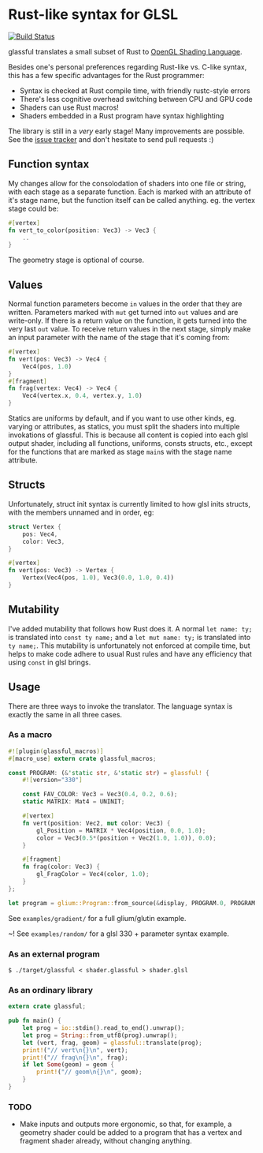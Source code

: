 # Rust-like syntax for GLSL

[![Build Status](https://travis-ci.org/kmcallister/glassful.svg?branch=master)](https://travis-ci.org/kmcallister/glassful)

glassful translates a small subset of Rust to [OpenGL Shading Language][].

Besides one's personal preferences regarding Rust-like vs. C-like syntax, this
has a few specific advantages for the Rust programmer:

* Syntax is checked at Rust compile time, with friendly rustc-style errors
* There's less cognitive overhead switching between CPU and GPU code
* Shaders can use Rust macros!
* Shaders embedded in a Rust program have syntax highlighting

The library is still in a *very* early stage! Many improvements are possible.
See the [issue tracker][] and don't hesitate to send pull requests :)

[OpenGL Shading Language]: https://www.opengl.org/documentation/glsl/
[issue tracker]: https://github.com/kmcallister/glassful/issues

## Function syntax

My changes allow for the consolodation of shaders into one file or string,
with each stage as a separate function. Each is marked with an attribute of it's
stage name, but the function itself can be called anything.
eg. the vertex stage could be:
```rs
#[vertex]
fn vert_to_color(position: Vec3) -> Vec3 {
    ..
}
```
The geometry stage is optional of course.

## Values

Normal function parameters become `in` values in the order that they are
written.
Parameters marked with `mut` get turned into `out` values
and are write-only. If there is a return value on the function,
it gets turned into the very last `out` value.
To receive return values in the next stage, simply make an input parameter
with the name of the stage that it's coming from:
```rs
#[vertex]
fn vert(pos: Vec3) -> Vec4 {
    Vec4(pos, 1.0)
}
#[fragment]
fn frag(vertex: Vec4) -> Vec4 {
    Vec4(vertex.x, 0.4, vertex.y, 1.0)
}
```

Statics are uniforms by default, and if you want to use other kinds, eg. varying or attributes,
as statics, you must split the shaders into multiple invokations of glassful.
This is because all content is copied into each glsl output shader, including all
functions, uniforms, consts structs, etc., except for the functions that are marked as stage `main`s
with the stage name attribute.

## Structs

Unfortunately, struct init syntax is currently limited to how glsl inits structs,
with the members unnamed and in order, eg:
```rs
struct Vertex {
    pos: Vec4,
    color: Vec3,
}

#[vertex]
fn vert(pos: Vec3) -> Vertex {
    Vertex(Vec4(pos, 1.0), Vec3(0.0, 1.0, 0.4))
}
```

## Mutability

I've added mutability that follows how Rust does it.
A normal `let name: ty;` is translated into `const ty name;`
and a `let mut name: ty;` is translated into `ty name;`.
This mutability is unfortunately not enforced at compile time, but
helps to make code adhere to usual Rust rules and have any efficiency that
using `const` in glsl brings.

## Usage

There are three ways to invoke the translator.  The language syntax is exactly
the same in all three cases.

### As a macro

```rust
#![plugin(glassful_macros)]
#[macro_use] extern crate glassful_macros;

const PROGRAM: (&'static str, &'static str) = glassful! {
    #![version="330"]

    const FAV_COLOR: Vec3 = Vec3(0.4, 0.2, 0.6);
    static MATRIX: Mat4 = UNINIT;

    #[vertex]
    fn vert(position: Vec2, mut color: Vec3) {
        gl_Position = MATRIX * Vec4(position, 0.0, 1.0);
        color = Vec3(0.5*(position + Vec2(1.0, 1.0)), 0.0);
    }

    #[fragment]
    fn frag(color: Vec3) {
        gl_FragColor = Vec4(color, 1.0);
    }
};

let program = glium::Program::from_source(&display, PROGRAM.0, PROGRAM.1, None);
```

See `examples/gradient/` for a full glium/glutin example.

~! See `examples/random/` for a glsl 330 + parameter syntax example.

### As an external program

```
$ ./target/glassful < shader.glassful > shader.glsl
```

### As an ordinary library

```rust
extern crate glassful;

pub fn main() {
    let prog = io::stdin().read_to_end().unwrap();
    let prog = String::from_utf8(prog).unwrap();
    let (vert, frag, geom) = glassful::translate(prog);
    print!("// vert\n{}\n", vert);
    print!("// frag\n{}\n", frag);
    if let Some(geom) = geom {
        print!("// geom\n{}\n", geom);
    }
}
```

### TODO
 - Make inputs and outputs more ergonomic, so that, for example, a
    geometry shader could be added to a program that has a vertex
    and fragment shader already, without changing anything.